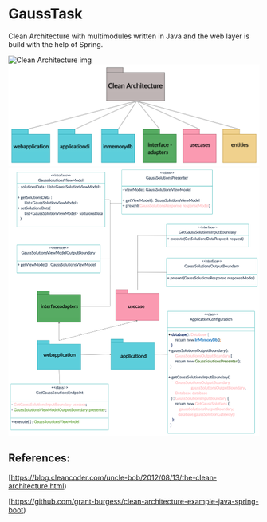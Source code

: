 # GaussTask

Clean Architecture with multimodules written in Java and the web layer is build with the help of Spring.

<img src="https://blog.cleancoder.com/uncle-bob/images/2012-08-13-the-clean-architecture/CleanArchitecture.jpg" alt="Clean Architecture img">


<img src="https://github.com/rildikondi/CleanArchitectureSpring/blob/clean_architecture_by_layer/images/main_module_schema.jpg" >


<img src="https://github.com/rildikondi/CleanArchitectureSpring/blob/clean_architecture_by_layer/images/webapplication_schema.jpg" >

## References:
[https://blog.cleancoder.com/uncle-bob/2012/08/13/the-clean-architecture.html)

[https://github.com/grant-burgess/clean-architecture-example-java-spring-boot)
